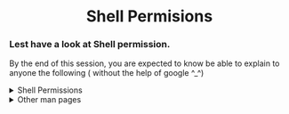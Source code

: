 <h1 align="center"> Shell Permisions </h1>

### Lest have a look at Shell permission. 
By the end of this session, you are expected to know be able to explain to anyone the following ( without the help of google ^_^)

<details>
<summary>Shell Permissions</summary>
<ul>
<li>What do the commands <code>chmod</code>, <code>sudo</code>, <code>su</code>, <code>chown</code>, <code>chgrp</code> do?</li>
<li>Linux file permissions</li>
<li>How to represent each of the three sets of permissions (owner, group, and other) as a single digit</li>
<li>How to change permissions, owner and group of a file</li>
<li>Why can’t a normal user chown a file?</li>
<li>How to run a command with root privileges</li>
<li>How to change user ID or become superuser</li>
</ul>
</details>


<details>
<summary>Other man pages</summary>
<ul>
<li>How to create a user</li>
<li>How to create a group</li>
<li>How to print real and effective user and group IDs
</li>
<li>How to change permissions, owner and group of a file</li>
<li>Why can’t a normal user chown a file?</li>
<li>How to run a command with root privileges</li>
<li>How to change user ID or become superuser</li>
</ul>
</details>


